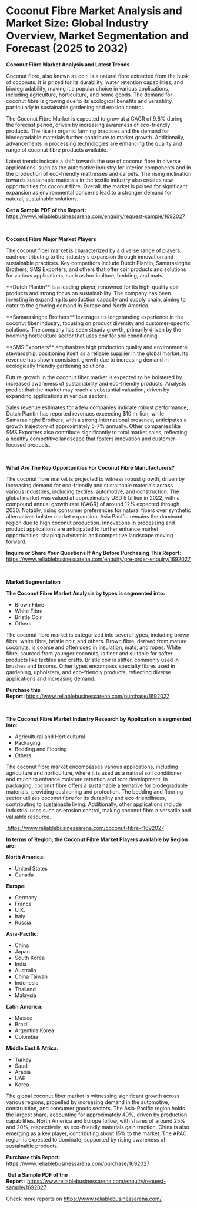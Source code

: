 <p><h1>Coconut Fibre Market Analysis and Market Size: Global Industry Overview, Market Segmentation and Forecast (2025 to 2032)</h1></p><p><strong>Coconut Fibre Market Analysis and Latest Trends</strong></p>
<p><p>Coconut fibre, also known as coir, is a natural fibre extracted from the husk of coconuts. It is prized for its durability, water retention capabilities, and biodegradability, making it a popular choice in various applications, including agriculture, horticulture, and home goods. The demand for coconut fibre is growing due to its ecological benefits and versatility, particularly in sustainable gardening and erosion control.</p><p>The Coconut Fibre Market is expected to grow at a CAGR of 9.8% during the forecast period, driven by increasing awareness of eco-friendly products. The rise in organic farming practices and the demand for biodegradable materials further contribute to market growth. Additionally, advancements in processing technologies are enhancing the quality and range of coconut fibre products available.</p><p>Latest trends indicate a shift towards the use of coconut fibre in diverse applications, such as the automotive industry for interior components and in the production of eco-friendly mattresses and carpets. The rising inclination towards sustainable materials in the textile industry also creates new opportunities for coconut fibre. Overall, the market is poised for significant expansion as environmental concerns lead to a stronger demand for natural, sustainable solutions.</p></p>
<p><strong>Get a Sample PDF of the Report:&nbsp;</strong> <a href="https://www.reliablebusinessarena.com/enquiry/request-sample/1692027?utm_campaign=2515&utm_medium=2&utm_source=Github&utm_content=ia&utm_term=01042025&utm_id=coconut-fibre">https://www.reliablebusinessarena.com/enquiry/request-sample/1692027</a></p>
<p>&nbsp;</p>
<p><strong>Coconut Fibre Major Market Players</strong></p>
<p><p>The coconut fiber market is characterized by a diverse range of players, each contributing to the industry's expansion through innovation and sustainable practices. Key competitors include Dutch Plantin, Samarasinghe Brothers, SMS Exporters, and others that offer coir products and solutions for various applications, such as horticulture, bedding, and mats.</p><p>**Dutch Plantin** is a leading player, renowned for its high-quality coir products and strong focus on sustainability. The company has been investing in expanding its production capacity and supply chain, aiming to cater to the growing demand in Europe and North America. </p><p>**Samarasinghe Brothers** leverages its longstanding experience in the coconut fiber industry, focusing on product diversity and customer-specific solutions. The company has seen steady growth, primarily driven by the booming horticulture sector that uses coir for soil conditioning.</p><p>**SMS Exporters** emphasizes high production quality and environmental stewardship, positioning itself as a reliable supplier in the global market. Its revenue has shown consistent growth due to increasing demand in ecologically friendly gardening solutions.</p><p>Future growth in the coconut fiber market is expected to be bolstered by increased awareness of sustainability and eco-friendly products. Analysts predict that the market may reach a substantial valuation, driven by expanding applications in various sectors.</p><p>Sales revenue estimates for a few companies indicate robust performance; Dutch Plantin has reported revenues exceeding $10 million, while Samarasinghe Brothers, with a strong international presence, anticipates a growth trajectory of approximately 5-7% annually. Other companies like SMS Exporters also contribute significantly to total market sales, reflecting a healthy competitive landscape that fosters innovation and customer-focused products.</p></p>
<p>&nbsp;</p>
<p><strong>What Are The Key Opportunities For Coconut Fibre Manufacturers?</strong></p>
<p><p>The coconut fibre market is projected to witness robust growth, driven by increasing demand for eco-friendly and sustainable materials across various industries, including textiles, automotive, and construction. The global market was valued at approximately USD 5 billion in 2022, with a compound annual growth rate (CAGR) of around 12% expected through 2030. Notably, rising consumer preferences for natural fibers over synthetic alternatives bolster market expansion. Asia Pacific remains the dominant region due to high coconut production. Innovations in processing and product applications are anticipated to further enhance market opportunities, shaping a dynamic and competitive landscape moving forward.</p></p>
<p><strong>Inquire or Share Your Questions If Any Before Purchasing This Report:</strong> <a href="https://www.reliablebusinessarena.com/enquiry/pre-order-enquiry/1692027?utm_campaign=2515&utm_medium=2&utm_source=Github&utm_content=ia&utm_term=01042025&utm_id=coconut-fibre">https://www.reliablebusinessarena.com/enquiry/pre-order-enquiry/1692027</a></p>
<p>&nbsp;</p>
<p><strong>Market Segmentation</strong></p>
<p><strong>The Coconut Fibre Market Analysis by types is segmented into:</strong></p>
<p><ul><li>Brown Fibre</li><li>White Fibre</li><li>Bristle Coir</li><li>Others</li></ul></p>
<p><p>The coconut fibre market is categorized into several types, including brown fibre, white fibre, bristle coir, and others. Brown fibre, derived from mature coconuts, is coarse and often used in insulation, mats, and ropes. White fibre, sourced from younger coconuts, is finer and suitable for softer products like textiles and crafts. Bristle coir is stiffer, commonly used in brushes and brooms. Other types encompass specialty fibres used in gardening, upholstery, and eco-friendly products, reflecting diverse applications and increasing demand.</p></p>
<p><strong>Purchase this Report:&nbsp;</strong><a href="https://www.reliablebusinessarena.com/purchase/1692027?utm_campaign=2515&utm_medium=2&utm_source=Github&utm_content=ia&utm_term=01042025&utm_id=coconut-fibre">https://www.reliablebusinessarena.com/purchase/1692027</a></p>
<p>&nbsp;</p>
<p><strong>The Coconut Fibre Market Industry Research by Application is segmented into:</strong></p>
<p><ul><li>Agricultural and Horticultural</li><li>Packaging</li><li>Bedding and Flooring</li><li>Others</li></ul></p>
<p><p>The coconut fibre market encompasses various applications, including agriculture and horticulture, where it is used as a natural soil conditioner and mulch to enhance moisture retention and root development. In packaging, coconut fibre offers a sustainable alternative for biodegradable materials, providing cushioning and protection. The bedding and flooring sector utilizes coconut fibre for its durability and eco-friendliness, contributing to sustainable living. Additionally, other applications include industrial uses such as erosion control, making coconut fibre a versatile and valuable resource.</p></p>
<p><a href="https://www.reliablebusinessarena.com/coconut-fibre-r1692027?utm_campaign=2515&utm_medium=2&utm_source=Github&utm_content=ia&utm_term=01042025&utm_id=coconut-fibre">&nbsp;https://www.reliablebusinessarena.com/coconut-fibre-r1692027</a></p>
<p><strong>In terms of Region, the Coconut Fibre Market Players available by Region are:</strong></p>
<p>
    <p> <strong> North America: </strong>
        <ul>
            <li>United States</li>
            <li>Canada</li>
        </ul>
        </p> 
    <p> <strong> Europe: </strong>
        <ul>
            <li>Germany</li>
            <li>France</li>
            <li>U.K.</li>
            <li>Italy</li>
            <li>Russia</li>
        </ul>
        </p> 
    <p> <strong> Asia-Pacific: </strong>
        <ul>
            <li>China</li>
            <li>Japan</li>
            <li>South Korea</li>
            <li>India</li>
            <li>Australia</li>
            <li>China Taiwan</li>
            <li>Indonesia</li>
            <li>Thailand</li>
            <li>Malaysia</li>
        </ul>
        </p> 
    <p> <strong> Latin America: </strong>
        <ul>
            <li>Mexico</li>
            <li>Brazil</li>
            <li>Argentina Korea</li>
            <li>Colombia</li>
        </ul>
        </p> 
    <p> <strong> Middle East & Africa: </strong>
        <ul>
            <li>Turkey</li>
            <li>Saudi</li>
            <li>Arabia</li>
            <li>UAE</li>
            <li>Korea</li>
        </ul>
    </p>
    </p>
<p><p>The global coconut fiber market is witnessing significant growth across various regions, propelled by increasing demand in the automotive, construction, and consumer goods sectors. The Asia-Pacific region holds the largest share, accounting for approximately 40%, driven by production capabilities. North America and Europe follow, with shares of around 25% and 20%, respectively, as eco-friendly materials gain traction. China is also emerging as a key player, contributing about 15% to the market. The APAC region is expected to dominate, supported by rising awareness of sustainable products.</p></p>
<p><strong>Purchase this Report: </strong><a href="https://www.reliablebusinessarena.com/purchase/1692027?utm_campaign=2515&utm_medium=2&utm_source=Github&utm_content=ia&utm_term=01042025&utm_id=coconut-fibre">https://www.reliablebusinessarena.com/purchase/1692027</a></p>
<p>&nbsp;<strong>Get a Sample PDF of the Report:&nbsp;&nbsp;</strong><a href="https://www.reliablebusinessarena.com/enquiry/request-sample/1692027?utm_campaign=2515&utm_medium=2&utm_source=Github&utm_content=ia&utm_term=01042025&utm_id=coconut-fibre">https://www.reliablebusinessarena.com/enquiry/request-sample/1692027</a></p>
<p><strong></strong></p>
<p>Check more reports on <a href="https://www.reliablebusinessarena.com/?utm_campaign=2515&utm_medium=2&utm_source=Github&utm_content=ia&utm_term=01042025&utm_id=coconut-fibre">https://www.reliablebusinessarena.com/</a></p>